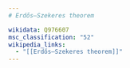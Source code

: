 ```yaml
---
# Erdős–Szekeres theorem

wikidata: Q976607
msc_classification: "52"
wikipedia_links:
  - "[[Erdős–Szekeres theorem]]"
---
```


